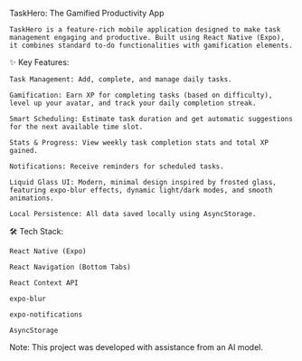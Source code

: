 TaskHero: The Gamified Productivity App

    TaskHero is a feature-rich mobile application designed to make task management engaging and productive. Built using React Native (Expo), it combines standard to-do functionalities with gamification elements.

✨ Key Features:

    Task Management: Add, complete, and manage daily tasks.
    
    Gamification: Earn XP for completing tasks (based on difficulty), level up your avatar, and track your daily completion streak.
    
    Smart Scheduling: Estimate task duration and get automatic suggestions for the next available time slot.
    
    Stats & Progress: View weekly task completion stats and total XP gained.
    
    Notifications: Receive reminders for scheduled tasks.
    
    Liquid Glass UI: Modern, minimal design inspired by frosted glass, featuring expo-blur effects, dynamic light/dark modes, and smooth animations.
    
    Local Persistence: All data saved locally using AsyncStorage.

🛠️ Tech Stack:

    React Native (Expo)
    
    React Navigation (Bottom Tabs)
    
    React Context API
    
    expo-blur
    
    expo-notifications
    
    AsyncStorage

Note: This project was developed with assistance from an AI model.
